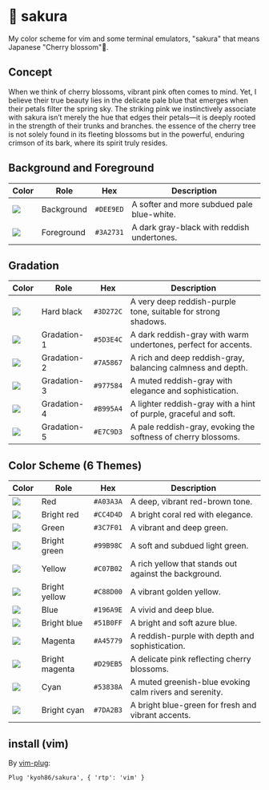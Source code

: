 # 🌸 sakura

My color scheme for vim and some terminal emulators, "sakura" that means Japanese "Cherry blossom"🍂.

## Concept

When we think of cherry blossoms, vibrant pink often comes to mind.
Yet, I believe their true beauty lies in the delicate pale blue that emerges when their petals filter the spring sky.
The striking pink we instinctively associate with sakura isn’t merely the hue that edges their petals—it is deeply rooted in the strength of their trunks and branches.
the essence of the cherry tree is not solely found in its fleeting blossoms but in the powerful, enduring crimson of its bark, where its spirit truly resides.

## Background and Foreground

| Color                                         | Role       | Hex       | Description                                |
|-----------------------------------------------|------------|-----------|--------------------------------------------|
| ![](https://placehold.co/15x15/DEE9ED/DEE9ED) | Background | `#DEE9ED` | A softer and more subdued pale blue-white. |
| ![](https://placehold.co/15x15/3A2731/3A2731) | Foreground | `#3A2731` | A dark gray-black with reddish undertones. |

## Gradation

| Color                                         | Role        | Hex       | Description                                                      |
|-----------------------------------------------|-------------|-----------|------------------------------------------------------------------|
| ![](https://placehold.co/15x15/3D272C/3D272C) | Hard black  | `#3D272C` | A very deep reddish-purple tone, suitable for strong shadows.    |
| ![](https://placehold.co/15x15/5D3E4C/5D3E4C) | Gradation-1 | `#5D3E4C` | A dark reddish-gray with warm undertones, perfect for accents.   |
| ![](https://placehold.co/15x15/7A5867/7A5867) | Gradation-2 | `#7A5867` | A rich and deep reddish-gray, balancing calmness and depth.      |
| ![](https://placehold.co/15x15/977584/977584) | Gradation-3 | `#977584` | A muted reddish-gray with elegance and sophistication.           |
| ![](https://placehold.co/15x15/B995A4/B995A4) | Gradation-4 | `#B995A4` | A lighter reddish-gray with a hint of purple, graceful and soft. |
| ![](https://placehold.co/15x15/E7C9D3/E7C9D3) | Gradation-5 | `#E7C9D3` | A pale reddish-gray, evoking the softness of cherry blossoms.    |

## Color Scheme (6 Themes)

| Color                                         | Role           | Hex       | Description                                             |
|-----------------------------------------------|----------------|-----------|---------------------------------------------------------|
| ![](https://placehold.co/15x15/A03A3A/A03A3A) | Red            | `#A03A3A` | A deep, vibrant red-brown tone.                         |
| ![](https://placehold.co/15x15/CC4D4D/CC4D4D) | Bright red     | `#CC4D4D` | A bright coral red with elegance.                       |
| ![](https://placehold.co/15x15/3C7F01/3C7F01) | Green          | `#3C7F01` | A vibrant and deep green.                               |
| ![](https://placehold.co/15x15/99B98C/99B98C) | Bright green   | `#99B98C` | A soft and subdued light green.                         |
| ![](https://placehold.co/15x15/C07B02/C07B02) | Yellow         | `#C07B02` | A rich yellow that stands out against the background.   |
| ![](https://placehold.co/15x15/C88D00/C88D00) | Bright yellow  | `#C88D00` | A vibrant golden yellow.                                |
| ![](https://placehold.co/15x15/196A9E/196A9E) | Blue           | `#196A9E` | A vivid and deep blue.                                  |
| ![](https://placehold.co/15x15/51B0FF/51B0FF) | Bright blue    | `#51B0FF` | A bright and soft azure blue.                           |
| ![](https://placehold.co/15x15/A45779/A45779) | Magenta        | `#A45779` | A reddish-purple with depth and sophistication.         |
| ![](https://placehold.co/15x15/D29EB5/D29EB5) | Bright magenta | `#D29EB5` | A delicate pink reflecting cherry blossoms.             |
| ![](https://placehold.co/15x15/53838A/53838A) | Cyan           | `#53838A` | A muted greenish-blue evoking calm rivers and serenity. |
| ![](https://placehold.co/15x15/7DA2B3/7DA2B3) | Bright cyan    | `#7DA2B3` | A bright blue-green for fresh and vibrant accents.      |

## install (vim)

By [vim-plug](https://github.com/junegunn/vim-plug):

```
Plug 'kyoh86/sakura', { 'rtp': 'vim' }
```
